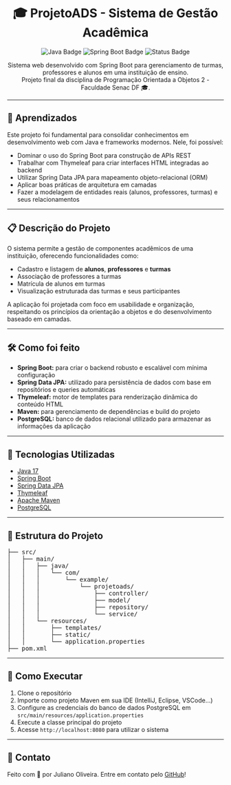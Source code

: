<h1 align="center">🎓 ProjetoADS - Sistema de Gestão Acadêmica</h1>

<p align="center">
  <img src="https://img.shields.io/badge/Java-17-blue.svg" alt="Java Badge">
  <img src="https://img.shields.io/badge/Spring_Boot-3.0-brightgreen.svg" alt="Spring Boot Badge">
  <img src="https://img.shields.io/badge/Projeto-Concluído-success.svg" alt="Status Badge">
</p>

<p align="center">
  Sistema web desenvolvido com Spring Boot para gerenciamento de turmas, professores e alunos em uma instituição de ensino.
  <br>
  Projeto final da disciplina de Programação Orientada a Objetos 2 - Faculdade Senac DF 🎓.
</p>

<hr>

<h2>🧠 Aprendizados</h2>

<p>
  Este projeto foi fundamental para consolidar conhecimentos em desenvolvimento web com Java e frameworks modernos. Nele, foi possível:
</p>

<ul>
  <li>Dominar o uso do Spring Boot para construção de APIs REST</li>
  <li>Trabalhar com Thymeleaf para criar interfaces HTML integradas ao backend</li>
  <li>Utilizar Spring Data JPA para mapeamento objeto-relacional (ORM)</li>
  <li>Aplicar boas práticas de arquitetura em camadas</li>
  <li>Fazer a modelagem de entidades reais (alunos, professores, turmas) e seus relacionamentos</li>
</ul>

<hr>

<h2>📋 Descrição do Projeto</h2>

<p>
  O sistema permite a gestão de componentes acadêmicos de uma instituição, oferecendo funcionalidades como:
</p>

<ul>
  <li>Cadastro e listagem de <strong>alunos</strong>, <strong>professores</strong> e <strong>turmas</strong></li>
  <li>Associação de professores a turmas</li>
  <li>Matrícula de alunos em turmas</li>
  <li>Visualização estruturada das turmas e seus participantes</li>
</ul>

<p>
  A aplicação foi projetada com foco em usabilidade e organização, respeitando os princípios da orientação a objetos e do desenvolvimento baseado em camadas.
</p>

<hr>

<h2>🛠️ Como foi feito</h2>

<ul>
  <li><strong>Spring Boot:</strong> para criar o backend robusto e escalável com mínima configuração</li>
  <li><strong>Spring Data JPA:</strong> utilizado para persistência de dados com base em repositórios e queries automáticas</li>
  <li><strong>Thymeleaf:</strong> motor de templates para renderização dinâmica do conteúdo HTML</li>
  <li><strong>Maven:</strong> para gerenciamento de dependências e build do projeto</li>
  <li><strong>PostgreSQL:</strong> banco de dados relacional utilizado para armazenar as informações da aplicação</li>
</ul>

<hr>

<h2>📌 Tecnologias Utilizadas</h2>

<ul>
  <li><a href="https://www.java.com/">Java 17</a></li>
  <li><a href="https://spring.io/projects/spring-boot">Spring Boot</a></li>
  <li><a href="https://spring.io/projects/spring-data-jpa">Spring Data JPA</a></li>
  <li><a href="https://www.thymeleaf.org/">Thymeleaf</a></li>
  <li><a href="https://maven.apache.org/">Apache Maven</a></li>
  <li><a href="https://www.postgresql.org/">PostgreSQL</a></li>
</ul>

<hr>

<h2>📁 Estrutura do Projeto</h2>

<pre>
├── src/
│   ├── main/
│   │   ├── java/
│   │   │   └── com/
│   │   │       └── example/
│   │   │           └── projetoads/
│   │   │               ├── controller/
│   │   │               ├── model/
│   │   │               ├── repository/
│   │   │               └── service/
│   │   └── resources/
│   │       ├── templates/
│   │       ├── static/
│   │       └── application.properties
├── pom.xml
</pre>

<hr>

<h2>🚀 Como Executar</h2>

<ol>
  <li>Clone o repositório</li>
  <li>Importe como projeto Maven em sua IDE (IntelliJ, Eclipse, VSCode...)</li>
  <li>Configure as credenciais do banco de dados PostgreSQL em <code>src/main/resources/application.properties</code></li>
  <li>Execute a classe principal do projeto</li>
  <li>Acesse <code>http://localhost:8080</code> para utilizar o sistema</li>
</ol>

<hr>

<h2>🤝 Contato</h2>

<p>
  Feito com 💙 por Juliano Oliveira. Entre em contato pelo <a href="https://github.com/julidos">GitHub</a>!
</p>
